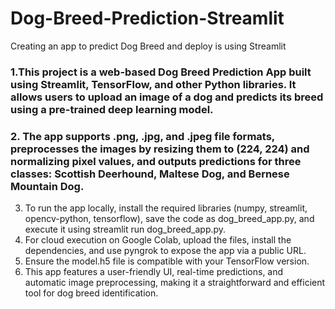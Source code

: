 # Dog-Breed-Prediction-Streamlit
Creating an app to predict Dog Breed and deploy is using Streamlit 
### 1.This project is a web-based Dog Breed Prediction App built using Streamlit, TensorFlow, and other Python libraries. It allows users to upload an image of a dog and predicts its breed using a pre-trained deep learning model.
### 2. The app supports .png, .jpg, and .jpeg file formats, preprocesses the images by resizing them to (224, 224) and normalizing pixel values, and outputs predictions for three classes: Scottish Deerhound, Maltese Dog, and Bernese Mountain Dog.
3. To run the app locally, install the required libraries (numpy, streamlit, opencv-python, tensorflow), save the code as dog_breed_app.py, and execute it using streamlit run dog_breed_app.py.
4. For cloud execution on Google Colab, upload the files, install the dependencies, and use pyngrok to expose the app via a public URL.
5. Ensure the model.h5 file is compatible with your TensorFlow version.
6. This app features a user-friendly UI, real-time predictions, and automatic image preprocessing, making it a straightforward and efficient tool for dog breed identification.

